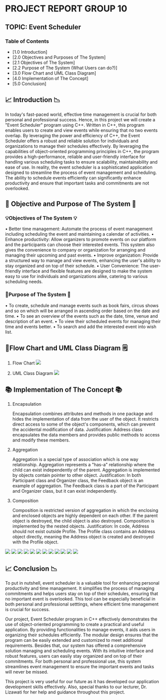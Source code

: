 # PROJECT REPORT GROUP 10
## TOPIC: Event Scheduler

### Table of Contents
- [1.0 Introduction]
- [2.0 Objectives and Purposes of The System]
- [2.1 Objectives of The System]
- [2.2 Purpose of The System (What Users can do?)]
- [3.0 Flow Chart and UML Class Diagram]
- [4.0 Implementation of The Concept]
- [5.0 Conclusion]

## 📈 Introduction 📉
  In today's fast-paced world, effective time management is crucial for both personal and professional success. Hence, in this project we will create a "Event Scheduler" program using C++. Written in C++, this program enables users to create and view events while ensuring that no two events overlap. By leveraging the power and efficiency of C++, the Event Scheduler offers a robust and reliable solution for individuals and organizations to manage their schedules effectively. By leveraging the capabilities of object-oriented programming principles in C++, the program provides a high-performance, reliable and user-friendly interface for handling various scheduling tasks to ensure scalability, maintainability and ease of use. In reality, the event scheduler is a sophisticated application designed to streamline the process of event management and scheduling. The ability to schedule events efficiently can significantly enhance productivity and ensure that important tasks and commitments are not overlooked.

## 🎯 Objective and Purpose of The System 📌
### 💡Objectives of The System 💡
•	Better time management: Automate the process of event management including scheduling the event and maintaining a calendar of activities. 
•	Enhance productivity: Allow organizers to promote events on our platform and the participants can choose their interested events. This system also gives the convenience to company or organization for arranging and managing their upcoming and past events.
•	Improve organization: Provide a structured way to manage and view events, enhancing the user's ability to stay organized and on top of their schedule.
•	User Convenience: The user-friendly interface and flexible features are designed to make the system easy to use for individuals and organizations alike, catering to various scheduling needs.

### 🚩Purpose of The System 🚩
•	To create, schedule and manage events such as book fairs, circus shows and so on which will be arranged in ascending order based on the date and time.
•	To see an overview of the events such as the date, time, venue and description of an event.
•	To view their scheduled events for managing their time and events better.
•	To search and add the interested event into wish list.

## 📑Flow Chart and UML Class Diagram	🗒️
1. Flow Chart
   <image src = "Image/FlowChart.jpeg">

2. UML Class Diagram
   <image src = "Image/UMLClassDiagram.jpeg">

## 📚 Implementation of The Concept 📚
1. Encapsulation

   Encapsulation combines attributes and methods in one package and hides the implementation of data from the user of the object. It restricts direct access to some of the object's components, which can prevent the accidental modification of data.
Justification: Address class encapsulates the data members and provides public methods to access and modify these members.

2. Aggregation

   Aggregation is a special type of association which is one way relationship. Aggregation represents a "has-a" relationship where the child can exist independently of the parent. Aggregation is implemented by objects contain pointer to other object.
Justification: In both Participant class and Organizer class, the Feedback object is an example of aggregation. The Feedback class is a part of the Participant and Organizer class, but it can exist independently.

3. Composition

   Composition is restricted version of aggregation in which the enclosing and enclosed objects are highly dependent on each other. If the parent object is destroyed, the child object is also destroyed. Composition is implemented by the nested objects. 
Justification: In code, Address should not exist outside Profile. The Profile class contains an Address object directly, meaning the Address object is created and destroyed with the Profile object.

<image src = "Image/Highlighted Event Schedular System Code_page-0001.jpg">
<image src = "Image/Highlighted Event Schedular System Code_page-0002.jpg">
<image src = "Image/Highlighted Event Schedular System Code_page-0003.jpg">
<image src = "Image/Highlighted Event Schedular System Code_page-0004.jpg">
<image src = "Image/Highlighted Event Schedular System Code_page-0005.jpg">
<image src = "Image/Highlighted Event Schedular System Code_page-0006.jpg">
<image src = "Image/Highlighted Event Schedular System Code_page-0007.jpg">
<image src = "Image/Highlighted Event Schedular System Code_page-0008.jpg">
<image src = "Image/Highlighted Event Schedular System Code_page-0009.jpg">
<image src = "Image/Highlighted Event Schedular System Code_page-0010.jpg">
<image src = "Image/Highlighted Event Schedular System Code_page-0011.jpg">
<image src = "Image/Highlighted Event Schedular System Code_page-0012.jpg">


## 📈 Conclusion 📉
  To put in nutshell, event scheduler is a valuable tool for enhancing personal productivity and time management. It simplifies the process of managing commitments and helps users stay on top of their schedules, ensuring that no important event is overlooked. This tool can be especially beneficial in both personal and professional setttings, where efficient time management is crucial for success.
  
  Our project, Event Scheduler program in C++ effectively demonstrates the use of object-oriented programming to create a practical and useful application. By providing functionalities to manage events, it aids users in organizing their schedules efficiently. The modular design ensures that the program can be easily extended and customized to meet additional requirements. Besides that, our system has offered a comprehensive solution managing and scheduling events. With its intuitive interface and robust features, users can easily stay organized and on top of their commitments. For both personal and professional use, this system streamlines event management to ensure the important events and tasks will never be missed.
  
  This project is very useful for our future as it has developed our application development skills effectively. Also, special thanks to our lecturer, Dr. Lizawati for her help and guidance throughout this project.

